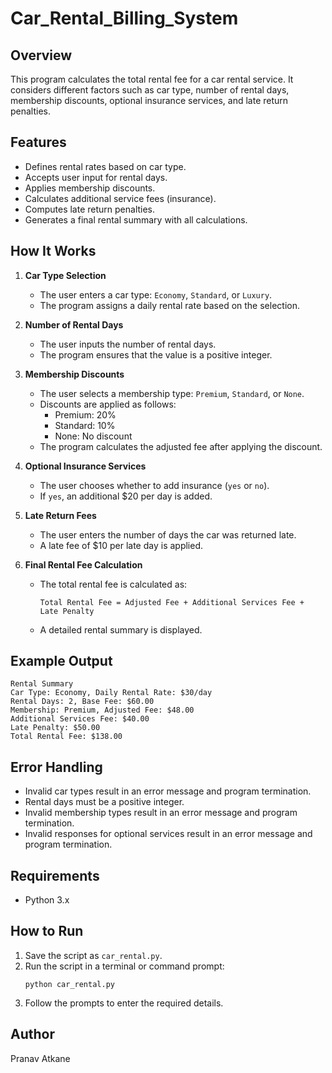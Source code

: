 # Car_Rental_Billing_System

## Overview
This program calculates the total rental fee for a car rental service. It considers different factors such as car type, number of rental days, membership discounts, optional insurance services, and late return penalties.

## Features
- Defines rental rates based on car type.
- Accepts user input for rental days.
- Applies membership discounts.
- Calculates additional service fees (insurance).
- Computes late return penalties.
- Generates a final rental summary with all calculations.

## How It Works
1. **Car Type Selection**
   - The user enters a car type: `Economy`, `Standard`, or `Luxury`.
   - The program assigns a daily rental rate based on the selection.

2. **Number of Rental Days**
   - The user inputs the number of rental days.
   - The program ensures that the value is a positive integer.

3. **Membership Discounts**
   - The user selects a membership type: `Premium`, `Standard`, or `None`.
   - Discounts are applied as follows:
     - Premium: 20%
     - Standard: 10%
     - None: No discount
   - The program calculates the adjusted fee after applying the discount.

4. **Optional Insurance Services**
   - The user chooses whether to add insurance (`yes` or `no`).
   - If `yes`, an additional $20 per day is added.

5. **Late Return Fees**
   - The user enters the number of days the car was returned late.
   - A late fee of $10 per late day is applied.

6. **Final Rental Fee Calculation**
   - The total rental fee is calculated as:
     ```
     Total Rental Fee = Adjusted Fee + Additional Services Fee + Late Penalty
     ```
   - A detailed rental summary is displayed.

## Example Output
```
Rental Summary
Car Type: Economy, Daily Rental Rate: $30/day
Rental Days: 2, Base Fee: $60.00
Membership: Premium, Adjusted Fee: $48.00
Additional Services Fee: $40.00
Late Penalty: $50.00
Total Rental Fee: $138.00
```

## Error Handling
- Invalid car types result in an error message and program termination.
- Rental days must be a positive integer.
- Invalid membership types result in an error message and program termination.
- Invalid responses for optional services result in an error message and program termination.

## Requirements
- Python 3.x

## How to Run
1. Save the script as `car_rental.py`.
2. Run the script in a terminal or command prompt:
   ```
   python car_rental.py
   ```
3. Follow the prompts to enter the required details.

## Author
Pranav Atkane

